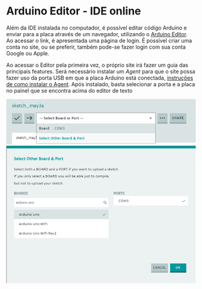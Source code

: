 # Arduino Editor - IDE online

Além da IDE instalada no computador, é possível editar código Arduino e enviar para a placa através de um navegador, utilizando o [Arduino Editor](https://create.arduino.cc/editor). Ao acessar  o link, é apresentada uma página de login. É possível criar uma conta no site, ou se preferir, também pode-se fazer login com sua conta Google ou Apple.

Ao acessar o Editor pela primeira vez, o próprio site irá fazer um guia das principais features. Será necessário instalar um *Agent* para que o site possa fazer uso da porta USB em que a placa Arduino está conectada, [instruções de como instalar o Agent](https://create.arduino.cc/getting-started/plugin/welcome). Após instalado, basta selecionar a porta e a placa no painel que se encontra acima do editor de texto

![Selecionando a porta](./images/create-1.png)
![Selecionando o modelo da placa Arduíno](./images/create-2.png)

